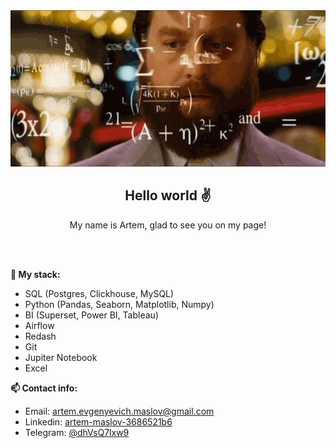 <div align="center">
  
<img src="https://github.com/artem-maslov/artem-maslov/blob/main/resources/4yd.gif?raw=true" width="700" height="250"/>

  
## Hello world ✌

My name is Artem, glad to see you on my page!
  
</div>
<br>
<br>

**🦾 My stack:**
* SQL (Postgres, Clickhouse, MySQL)
* Python (Pandas, Seaborn, Matplotlib, Numpy)
* BI (Superset, Power BI, Tableau)
* Airflow
* Redash
* Git
* Jupiter Notebook
* Excel
 

**📫 Contact info:**
* Email: artem.evgenyevich.maslov@gmail.com
* Linkedin: [artem-maslov-3686521b6](https://www.linkedin.com/in/artem-maslov-3686521b6/)
* Telegram: [@dhVsQ7lxw9](https://t.me/dhVsQ7lxw9)





<!--
**artem-maslov/artem-maslov** is a ✨ _special_ ✨ repository because its `README.md` (this file) appears on your GitHub profile.

Here are some ideas to get you started:

- 🔭 I’m currently working on ...
- 🌱 I’m currently learning ...
- 👯 I’m looking to collaborate on ...
- 🤔 I’m looking for help with ...
- 💬 Ask me about ...
- 📫 How to reach me: ...
- 😄 Pronouns: ...
- ⚡ Fun fact: ...
-->
